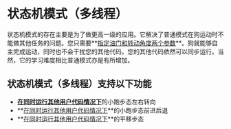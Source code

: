 # 状态机模式（多线程）

  状态机模式的存在主要是为了做更高一级的应用。它解决了普通模式在狗运动时不能做其他任务的问题。您只需要**<u>指定油门和转动角度两个参数</u>**。狗就能够自主完成运动，同时也不会干扰您的其他代码，您的其他代码依然可以同步运行。当然，它的学习难度相比普通模式亦是有所增加。



## 状态机模式（多线程）支持以下功能

- <u>**在同时运行其他用户代码情况下**</u>的小跑步态左右转向
- **<u>在同时运行其他用户代码情况下</u>**的小跑步态前进后退
- **<u>在同时运行其他用户代码情况下</u>**的平移步态

